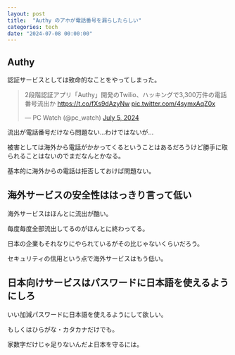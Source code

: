 ```yaml
---
layout: post
title:  "Authy のアホが電話番号を漏らしたらしい"
categories: tech
date: "2024-07-08 00:00:00"
---
```


## Authy

認証サービスとしては致命的なことをやってしまった。

<blockquote class="twitter-tweet tw-align-center"><p lang="ja" dir="ltr">2段階認証アプリ「Authy」開発のTwilio、ハッキングで3,300万件の電話番号流出か <a href="https://t.co/fXs9dAzyNw">https://t.co/fXs9dAzyNw</a> <a href="https://t.co/4symxAqZ0x">pic.twitter.com/4symxAqZ0x</a></p>&mdash; PC Watch (@pc_watch) <a href="https://twitter.com/pc_watch/status/1809135599418552391?ref_src=twsrc%5Etfw">July 5, 2024</a></blockquote> <script async src="https://platform.twitter.com/widgets.js" charset="utf-8"></script>

流出が電話番号だけなら問題ない...わけではないが...

被害としては海外から電話がかかってくるということはあるだろうけど勝手に取られることはないのでまだなんとかなる。

基本的に海外からの電話は拒否しておけば問題ない。

## 海外サービスの安全性ははっきり言って低い

海外サービスはほんとに流出が酷い。

毎度毎度全部流出してるのがほんとに終わってる。

日本の企業もそれなりにやられているがその比じゃないくらいだろう。

セキュリティの信用という点で海外サービスはもう低い。

## 日本向けサービスはパスワードに日本語を使えるようにしろ

いい加減パスワードに日本語を使えるようにして欲しい。

もしくはひらがな・カタカナだけでも。

家数字だけじゃ足りないんだよ日本を守るには。
